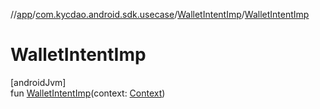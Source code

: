 //[app](../../../index.md)/[com.kycdao.android.sdk.usecase](../index.md)/[WalletIntentImp](index.md)/[WalletIntentImp](-wallet-intent-imp.md)

# WalletIntentImp

[androidJvm]\
fun [WalletIntentImp](-wallet-intent-imp.md)(context: [Context](https://developer.android.com/reference/kotlin/android/content/Context.html))
